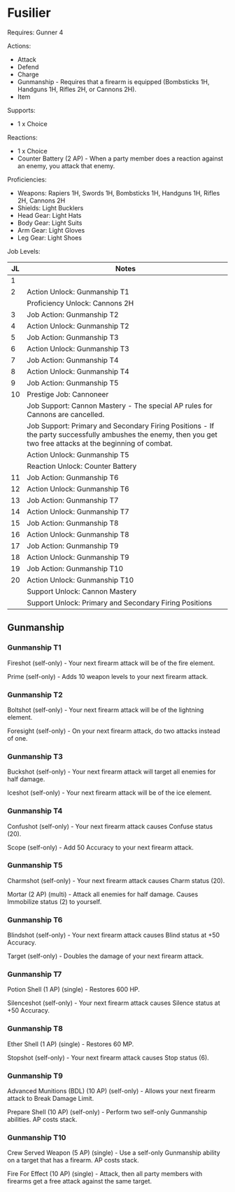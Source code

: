 # Fusilier

Requires: Gunner 4

Actions:

- Attack
- Defend
- Charge
- Gunmanship - Requires that a firearm is equipped (Bombsticks 1H, Handguns 1H, Rifles 2H, or Cannons 2H).
- Item

Supports:

- 1 x Choice

Reactions:

- 1 x Choice
- Counter Battery (2 AP) - When a party member does a reaction against an enemy, you attack that enemy.

Proficiencies:

- Weapons: Rapiers 1H, Swords 1H, Bombsticks 1H, Handguns 1H, Rifles 2H, Cannons 2H
- Shields: Light Bucklers
- Head Gear: Light Hats
- Body Gear: Light Suits
- Arm Gear: Light Gloves
- Leg Gear: Light Shoes

Job Levels:

| JL | Notes |
| --- | --- |
| 1 | 
| 2 | Action Unlock: Gunmanship T1
|   | Proficiency Unlock: Cannons 2H
| 3 | Job Action: Gunmanship T2
| 4 | Action Unlock: Gunmanship T2
| 5 | Job Action: Gunmanship T3
| 6 | Action Unlock: Gunmanship T3
| 7 | Job Action: Gunmanship T4
| 8 | Action Unlock: Gunmanship T4
| 9 | Job Action: Gunmanship T5
| 10 | Prestige Job: Cannoneer
|    | Job Support: Cannon Mastery - The special AP rules for Cannons are cancelled.
|    | Job Support: Primary and Secondary Firing Positions - If the party successfully ambushes the enemy, then you get two free attacks at the beginning of combat.
|    | Action Unlock: Gunmanship T5
|    | Reaction Unlock: Counter Battery
| 11 | Job Action: Gunmanship T6
| 12 | Action Unlock: Gunmanship T6
| 13 | Job Action: Gunmanship T7
| 14 | Action Unlock: Gunmanship T7
| 15 | Job Action: Gunmanship T8
| 16 | Action Unlock: Gunmanship T8
| 17 | Job Action: Gunmanship T9
| 18 | Action Unlock: Gunmanship T9
| 19 | Job Action: Gunmanship T10
| 20 | Action Unlock: Gunmanship T10
|    | Support Unlock: Cannon Mastery
|    | Support Unlock: Primary and Secondary Firing Positions

## Gunmanship

### Gunmanship T1

Fireshot (self-only) - Your next firearm attack will be of the fire element.

Prime (self-only) - Adds 10 weapon levels to your next firearm attack.

### Gunmanship T2

Boltshot (self-only) - Your next firearm attack will be of the lightning element.

Foresight (self-only) - On your next firearm attack, do two attacks instead of one.

### Gunmanship T3

Buckshot (self-only) - Your next firearm attack will target all enemies for half damage.

Iceshot (self-only) - Your next firearm attack will be of the ice element.

### Gunmanship T4

Confushot (self-only) - Your next firearm attack causes Confuse status (20).

Scope (self-only) - Add 50 Accuracy to your next firearm attack.

### Gunmanship T5

Charmshot (self-only) - Your next firearm attack causes Charm status (20).

Mortar (2 AP) (multi) - Attack all enemies for half damage. Causes Immobilize status (2) to yourself.

### Gunmanship T6

Blindshot (self-only) - Your next firearm attack causes Blind status at +50 Accuracy.

Target (self-only) - Doubles the damage of your next firearm attack.

### Gunmanship T7

Potion Shell (1 AP) (single) - Restores 600 HP.

Silenceshot (self-only) - Your next firearm attack causes Silence status at +50 Accuracy.

### Gunmanship T8

Ether Shell (1 AP) (single) - Restores 60 MP.

Stopshot (self-only) - Your next firearm attack causes Stop status (6).

### Gunmanship T9

Advanced Munitions (BDL) (10 AP) (self-only) - Allows your next firearm attack to Break Damage Limit.

Prepare Shell (10 AP) (self-only) - Perform two self-only Gunmanship abilities. AP costs stack.

### Gunmanship T10

Crew Served Weapon (5 AP) (single) - Use a self-only Gunmanship ability on a target that has a firearm. AP costs stack.

Fire For Effect (10 AP) (single) - Attack, then all party members with firearms get a free attack against the same target.
